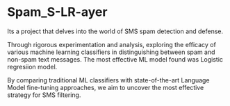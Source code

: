 # Spam_S-LR-ayer

Its a project that delves into the world of SMS spam detection and defense. 

Through rigorous experimentation and analysis, exploring the efficacy of various machine learning classifiers in distinguishing between spam and non-spam text messages. 
The most effective ML model found was Logistic regresiion model.

By comparing traditional ML classifiers with state-of-the-art Language Model fine-tuning approaches, we aim to uncover the most effective strategy for SMS filtering.
